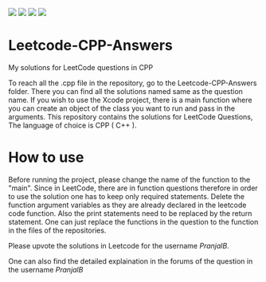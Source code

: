 ![](https://img.shields.io/badge/Language-C++-blue)
![](https://img.shields.io/badge/Website-LeetCode-yellow)
![](https://img.shields.io/badge/IDE-Xcode-black)
![](https://img.shields.io/badge/Author-PranjalB-green)

# Leetcode-CPP-Answers
My solutions for LeetCode questions in CPP

To reach all the .cpp file in the repository, go to the Leetcode-CPP-Answers folder.
There you can find all the solutions named same as the question name.
If you wish to use the Xcode project, there is a main function where you can create an object of the class you want to run and pass in the arguments.
This repository contains the solutions for LeetCode Questions, The language of choice is CPP ( C++ ).

# How to use
Before running the project, please change the name of the function to the "main".
Since in LeetCode, there are in function questions therefore in order to use the solution one has to keep only required statements.
Delete the function argument variables as they are already declared in the leetcode code function.
Also the print statements need to be replaced by the return statement.
One can just replace the functions in the question to the function in the files of the repositories.


Please upvote the solutions in Leetcode for the username *PranjalB*.

One can also find the detailed explaination in the forums of the question in the username *PranjalB*


